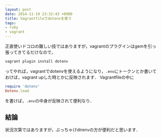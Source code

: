 ```yaml
---
layout: post
date: 2014-11-19 23:32:43 +0900
title: Vagrantfileでdotenvを使う
tags: 
- ruby
- vagrant
---
```

正直使いドコロの難しい技ではありますが，vagrantのプラグインはgemを引っ張ってきてるだけなので，

```sh
vagrant plugin install dotenv
```

ってやれば，vagrantでdotenvを使えるようになり，`.env`にトークンとか書いておけば，vagrant upした時とかに反映されます．
Vagrantfileの中に

```rb
require 'dotenv'
Dotenv.load
```

を書けば，`.env`の中身が反映されて便利なり．

## 結論

状況次第ではありますが，ぶっちゃけdirenvの方が便利だと思います．
